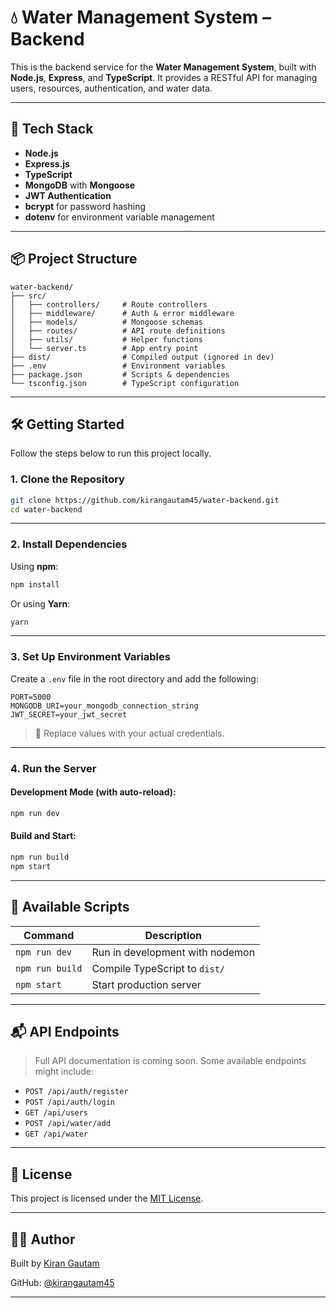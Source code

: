 # 💧 Water Management System – Backend

This is the backend service for the **Water Management System**, built with **Node.js**, **Express**, and **TypeScript**. It provides a RESTful API for managing users, resources, authentication, and water data.

---

## 🚀 Tech Stack

- **Node.js**
- **Express.js**
- **TypeScript**
- **MongoDB** with **Mongoose**
- **JWT Authentication**
- **bcrypt** for password hashing
- **dotenv** for environment variable management

---

## 📦 Project Structure

```
water-backend/
├── src/
│   ├── controllers/     # Route controllers
│   ├── middleware/      # Auth & error middleware
│   ├── models/          # Mongoose schemas
│   ├── routes/          # API route definitions
│   ├── utils/           # Helper functions
│   └── server.ts        # App entry point
├── dist/                # Compiled output (ignored in dev)
├── .env                 # Environment variables
├── package.json         # Scripts & dependencies
└── tsconfig.json        # TypeScript configuration
```

---

## 🛠️ Getting Started

Follow the steps below to run this project locally.

### 1. Clone the Repository

```bash
git clone https://github.com/kirangautam45/water-backend.git
cd water-backend
```

---

### 2. Install Dependencies

Using **npm**:

```bash
npm install
```

Or using **Yarn**:

```bash
yarn
```

---

### 3. Set Up Environment Variables

Create a `.env` file in the root directory and add the following:

```env
PORT=5000
MONGODB_URI=your_mongodb_connection_string
JWT_SECRET=your_jwt_secret
```

> 🔐 Replace values with your actual credentials.

---

### 4. Run the Server

#### Development Mode (with auto-reload):

```bash
npm run dev
```

#### Build and Start:

```bash
npm run build
npm start
```

---

## 📜 Available Scripts

| Command        | Description                          |
|----------------|--------------------------------------|
| `npm run dev`  | Run in development with nodemon      |
| `npm run build`| Compile TypeScript to `dist/`        |
| `npm start`    | Start production server              |

---

## 📬 API Endpoints

> Full API documentation is coming soon. Some available endpoints might include:

- `POST /api/auth/register`
- `POST /api/auth/login`
- `GET /api/users`
- `POST /api/water/add`
- `GET /api/water`

---

## 📄 License

This project is licensed under the [MIT License](LICENSE).

---

## 👨‍💻 Author

Built by [Kiran Gautam](https://www.kirangtm.com.np)

GitHub: [@kirangautam45](https://github.com/kirangautam45)

---
